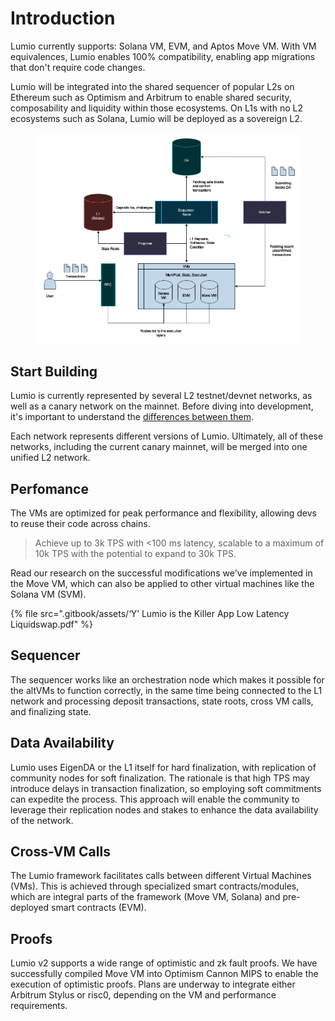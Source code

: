 # Introduction

Lumio currently supports: Solana VM, EVM, and Aptos Move VM. With VM equivalences, Lumio enables 100% compatibility, enabling app migrations that don't require code changes.

Lumio will be integrated into the shared sequencer of popular L2s on Ethereum such as Optimism and Arbitrum to enable shared security, composability and liquidity within those ecosystems. On L1s with no L2 ecosystems such as Solana, Lumio will be deployed as a sovereign L2.

<figure><img src=".gitbook/assets/image.png" alt=""><figcaption></figcaption></figure>

## Start Building

Lumio is currently represented by several L2 testnet/devnet networks, as well as a canary network on the mainnet. Before diving into development, it's important to understand the [differences between them](./#start-building).

Each network represents different versions of Lumio. Ultimately, all of these networks, including the current canary mainnet, will be merged into one unified L2 network.

## Perfomance

The VMs are optimized for peak performance and flexibility, allowing devs to reuse their code across chains.

> Achieve up to 3k TPS with <100 ms latency, scalable to a maximum of 10k TPS with the potential to expand to 30k TPS.

Read our research on the successful modifications we've implemented in the Move VM, which can also be applied to other virtual machines like the Solana VM (SVM).

{% file src=".gitbook/assets/‘Y’ Lumio is the Killer App Low Latency Liquidswap.pdf" %}

## Sequencer

The sequencer works like an orchestration node which makes it possible for the altVMs to function correctly, in the same time being connected to the L1 network and processing deposit transactions, state roots, cross VM calls, and finalizing state.

## Data Availability

Lumio uses EigenDA or the L1 itself for hard finalization, with replication of community nodes for soft finalization. The rationale is that high TPS may introduce delays in transaction finalization, so employing soft commitments can expedite the process. This approach will enable the community to leverage their replication nodes and stakes to enhance the data availability of the network.

## Cross-VM Calls

The Lumio framework facilitates calls between different Virtual Machines (VMs). This is achieved through specialized smart contracts/modules, which are integral parts of the framework (Move VM, Solana) and pre-deployed smart contracts (EVM).

## Proofs

Lumio v2 supports a wide range of optimistic and zk fault proofs. We have successfully compiled Move VM into Optimism Cannon MIPS to enable the execution of optimistic proofs. Plans are underway to integrate either Arbitrum Stylus or risc0, depending on the VM and performance requirements.
